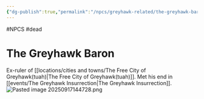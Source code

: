 ```yaml
---
{"dg-publish":true,"permalink":"/npcs/greyhawk-related/the-greyhawk-baron/"}
---
```


#NPCS #dead
# The Greyhawk Baron

Ex-ruler of [[locations/cities and towns/The Free City of Greyhawk(tuah)\|The Free City of Greyhawk(tuah)]]. Met his end in [[events/The Greyhawk Insurrection\|The Greyhawk Insurrection]].
![Pasted image 20250917144728.png](/img/user/npcs/images/Pasted%20image%2020250917144728.png)